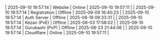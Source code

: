 | 2025-09-10 19:57:14 | Website | Online | 2025-09-10 19:57:11 |
| 2025-09-10 19:57:14 | Registration | Offline | 2025-09-09 16:40:23 |
| 2025-09-10 19:57:14 | Auth Server | Offline | 2025-08-18 09:33:31 |
| 2025-09-10 19:57:14 | Kezan (PvE) | Offline | 2025-08-03 17:58:02 |
| 2025-09-10 19:57:14 | Gurubashi (PvP) | Offline | 2025-08-23 21:44:06 |
| 2025-09-10 19:57:14 | Cloudflare | Online | 2025-09-10 19:57:11 |
